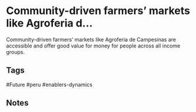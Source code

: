 # Community-driven farmers’ markets like Agroferia d...

Community-driven farmers’ markets like Agroferia de Campesinas are accessible and offer good value for money for people across all income groups.

## Tags
#Future #peru #enablers-dynamics

## Notes
<!-- Add your notes here -->
